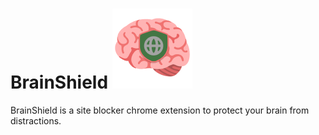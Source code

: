 # BrainShield <img src="https://github.com/williamgregorio/brainshield/blob/main/images/BrainShield128.png" alt="logo"/>
BrainShield is a site blocker chrome extension to protect your brain from distractions.

